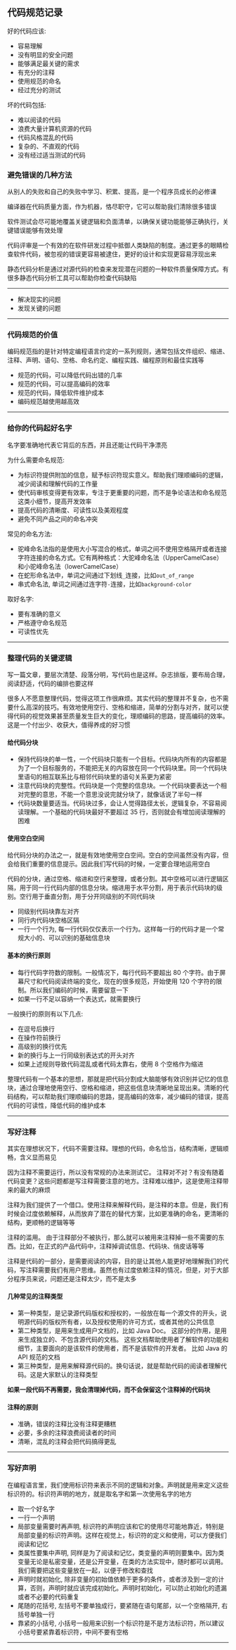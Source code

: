 ## 代码规范记录

好的代码应该:
- 容易理解
- 没有明显的安全问题
- 能够满足最关键的需求
- 有充分的注释
- 使用规范的命名
- 经过充分的测试

坏的代码包括:
- 难以阅读的代码
- 浪费大量计算机资源的代码
- 代码风格混乱的代码
- 复杂的、不直观的代码
- 没有经过适当测试的代码


### 避免错误的几种方法

从别人的失败和自己的失败中学习、积累、提高，是一个程序员成长的必修课

编译器在代码质量方面，作为机器，恪尽职守，它可以帮助我们清除很多错误

软件测试会尽可能地覆盖关键逻辑和负面清单，以确保关键功能能够正确执行，关键错误能够有效处理

代码评审是一个有效的在软件研发过程中抵御人类缺陷的制度。通过更多的眼睛检查软件代码，被忽视的错误更容易被逮住，更好的设计和实现更容易浮现出来

静态代码分析是通过对源代码的检查来发现潜在问题的一种软件质量保障方式。有很多静态代码分析工具可以帮助你检查代码缺陷

-------------------------------------------------

- 解决现实的问题
- 发现关键的问题

-------------------------------------------------

### 代码规范的价值

编码规范指的是针对特定编程语言约定的一系列规则，通常包括文件组织、缩进、注释、声明、语句、空格、命名约定、编程实践、编程原则和最佳实践等

- 规范的代码，可以降低代码出错的几率
- 规范的代码，可以提高编码的效率
- 规范的代码，降低软件维护成本
- 编码规范越使用越高效


-----------------------------------------------------

### 给你的代码起好名字

名字要准确地代表它背后的东西，并且还能让代码干净漂亮

为什么需要命名规范:
- 为标识符提供附加的信息，赋予标识符现实意义。帮助我们理顺编码的逻辑，减少阅读和理解代码的工作量
- 使代码审核变得更有效率，专注于更重要的问题，而不是争论语法和命名规范这类小细节，提高开发效率
- 提高代码的清晰度、可读性以及美观程度
- 避免不同产品之间的命名冲突


常见的命名方法:
- 驼峰命名法指的是使用大小写混合的格式，单词之间不使用空格隔开或者连接字符连接的命名方式。它有两种格式：大驼峰命名法（UpperCamelCase）和小驼峰命名法（lowerCamelCase）
- 在蛇形命名法中，单词之间通过下划线`_`连接，比如`out_of_range`
- 串式命名法, 单词之间通过连字符`-`连接，比如`background-color`


取好名字:
- 要有准确的意义
- 严格遵守命名规范
- 可读性优先


---------------------------------------------------

### 整理代码的关键逻辑

写一篇文章，要层次清楚、段落分明，写代码也是这样。杂志排版，要布局合理，阅读舒适，代码的编排也要这样

很多人不愿意整理代码，觉得这项工作很麻烦。其实代码的整理并不复杂，也不需要什么高深的技巧。有效地使用空行、空格和缩进，简单的分割与对齐，就可以使得代码的视觉效果甚至质量发生巨大的变化，理顺编码的思路，提高编码的效率。这是一个付出少、收获大，值得养成的好习惯


#### 给代码分块

- 保持代码块的单一性，一个代码块只能有一个目标。代码块内所有的内容都是为了一个目标服务的，不能把无关的内容放在同一个代码块里。同一个代码块里语句的相互联系比与相邻代码块里的语句关系更为紧密
- 注意代码块的完整性。代码块是一个完整的信息块。一个代码块要表达一个相对完整的意思，不能一个意思没说完就分块了，就像话说了半句一样
- 代码块数量要适当。代码块过多，会让人觉得路径太长，逻辑复杂，不容易阅读理解。一个基础的代码块最好不要超过 35 行，否则就会有增加阅读理解的困难

#### 使用空白空间

给代码分块的办法之一，就是有效地使用空白空间。空白的空间虽然没有内容，但会给我们重要的信息提示。因此我们写代码的时候，一定要合理地运用空白

代码的分块，通过空格、缩进和空行来整理，或者分割。其中空格可以进行逻辑区隔，用于同一行代码内部的信息分块。缩进用于水平分割，用于表示代码块的级别。空行用于垂直分割，用于分开同级别的不同代码块

- 同级别代码块靠左对齐
- 同行内代码块空格区隔
- 一行一个行为, 每一行代码仅仅表示一个行为。这样每一行的代码才是一个常规大小的、可以识别的基础信息块

#### 基本的换行原则

- 每行代码字符数的限制。一般情况下，每行代码不要超出 80 个字符。由于屏幕尺寸和代码阅读终端的变化，现在的很多规范，开始使用 120 个字符的限制。所以我们编码的时候，需要留意一下
- 如果一行不足以容纳一个表达式，就需要换行

一般换行的原则有以下几点:
- 在逗号后换行
- 在操作符前换行
- 高级别的换行优先
- 新的换行与上一行同级别表达式的开头对齐
- 如果上述规则导致代码混乱或者代码太靠右，使用 8 个空格作为缩进


整理代码有一个基本的思想，那就是把代码分割成大脑能够有效识别并记忆的信息块，通过合理地使用空行、空格和缩进，把这些信息块清晰地呈现出来。清晰的代码结构，可以帮助我们理顺编码的思路，提高编码的效率，减少编码的错误，提高代码的可读性，降低代码的维护成本


----------------------------------------------------

### 写好注释

其实在理想状况下，代码不需要注释。理想的代码，命名恰当，结构清晰，逻辑顺畅，含义显而易见

因为注释不需要运行，所以没有常规的办法来测试它。 注释对不对？有没有随着代码变更？这些问题都是写注释需要注意的地方。注释难以维护，这是使用注释带来的最大的麻烦

注释为我们提供了一个借口。使用注释来解释代码，是注释的本意。但是，我们有时候会过度依赖解释，从而放弃了潜在的替代方案，比如更准确的命名，更清晰的结构，更顺畅的逻辑等等

注释的滥用。 由于注释部分不被执行，那么就可以被用来注释掉一些不需要的东西。比如，在正式的产品代码中，注释掉调试信息、代码块、俏皮话等等

注释是代码的一部分，是需要阅读的内容，目的是让其他人能更好地理解我们的代码，写注释需要我们有用户思维。虽然也有过度依赖注释的情况，但是，对于大部分程序员来说，问题还是注释太少，而不是太多


#### 几种常见的注释类型

- 第一种类型，是记录源代码版权和授权的，一般放在每一个源文件的开头，说明源代码的版权所有者，以及授权使用的许可方式，或者其他的公共信息
- 第二种类型，是用来生成用户文档的，比如 Java Doc。 这部分的作用，是用来生成独立的、不包含源代码的文档。 这些文档帮助使用者了解软件的功能和细节，主要面向的是该软件的使用者，而不是该软件的开发者。 比如 Java 的 API 规范的文档
- 第三种类型，是用来解释源代码的。换句话说，就是帮助代码的阅读者理解代码。这是大家默认的注释类型

**如果一段代码不再需要，我会清理掉代码，而不会保留这个注释掉的代码块**

#### 注释的原则

- 准确，错误的注释比没有注释更糟糕
- 必要，多余的注释浪费阅读者的时间
- 清晰，混乱的注释会把代码搞得更乱


-----------------------------------------------------


### 写好声明

在编程语言里，我们使用标识符来表示不同的逻辑和对象。声明就是用来定义这些标识符的。标识符声明的地方，就是取名字和第一次使用名字的地方

- 取一个好名字
- 一行一个声明
- 局部变量需要时再声明, 标识符的声明应该和它的使用尽可能地靠近，特别是局部变量的标识符声明。这样在视觉上，标识符的定义和使用，可以方便我们阅读和记忆
- 类属性要集中声明, 同样是为了阅读和记忆，类变量的声明则要集中。因为类变量无论是私密变量，还是公开变量，在类的方法实现中，随时都可以调用。我们需要把这些变量放在一起，以便于修改和查找
- 声明时就初始化, 除非变量的初始值依赖于更多的条件，或者涉及到一定的计算，否则，声明时就应该完成初始化。声明时初始化，可以防止初始化的遗漏或者不必要的代码重复
- 尾随的花括号, 左括号不要单独成行，要紧随在语句尾部，以一个空格隔开, 右括号单独一行
- 靠紧的小括号, 小括号一般用来识别一个标识符是不是方法标识符，所以建议小括号要紧靠着标识符，中间不要有空格


------------------------------------------------------------

